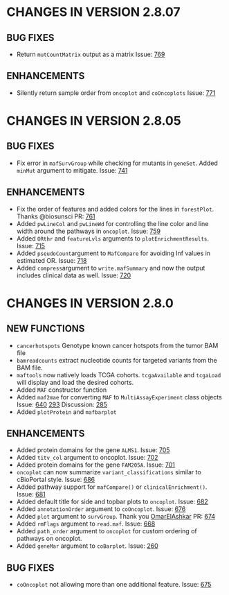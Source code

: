 # CHANGES IN VERSION 2.8.07

## BUG FIXES
- Return `mutCountMatrix` output as a matrix Issue: [769](https://github.com/PoisonAlien/maftools/issues/769)

## ENHANCEMENTS
- Silently return sample order from `oncoplot` and `coOncoplots` Issue: [771](https://github.com/PoisonAlien/maftools/issues/771)


# CHANGES IN VERSION 2.8.05

## BUG FIXES
- Fix error in `mafSurvGroup` while checking for mutants in `geneSet`. Added `minMut` argument to mitigate. Issue: [741](https://github.com/PoisonAlien/maftools/issues/741)

## ENHANCEMENTS
- Fix the order of features and added colors for the lines in `forestPlot`. Thanks @biosunsci PR: [761](https://github.com/PoisonAlien/maftools/issues/761)
- Added `pwLineCol` and `pwLineWd` for controlling the line color and line width around the pathways in `oncoplot`. Issue: [759](https://github.com/PoisonAlien/maftools/issues/759)
- Added `ORthr` and `featureLvls` arguments to `plotEnrichmentResults`. Issue: [715](https://github.com/PoisonAlien/maftools/issues/715)
- Added `pseudoCount`argument to `MafCompare` for avoiding Inf values in estimated OR. Issue:  [718](https://github.com/PoisonAlien/maftools/issues/718)
- Added `compress`argument to `write.mafSummary` and now the output includes clinical data as well. Issue:  [720](https://github.com/PoisonAlien/maftools/issues/720)

# CHANGES IN VERSION 2.8.0

## NEW FUNCTIONS
- `cancerhotspots` Genotype known cancer hotspots from the tumor BAM file
- `bamreadcounts` extract nucleotide counts for targeted variants from the BAM file.
- `maftools` now natively loads TCGA cohorts. `tcgaAvailable` and `tcgaLoad` will display and load the desired cohorts.
- Added `MAF` constructor function
- Added `maf2mae` for converting `MAF` to `MultiAssayExperiment` class objects Issue: [640](https://github.com/PoisonAlien/maftools/issues/640) [293](https://github.com/waldronlab/MultiAssayExperiment/pull/293) Discussion: [285](https://github.com/waldronlab/MultiAssayExperiment/discussions/285)
- Added `plotProtein` and `mafbarplot`

## ENHANCEMENTS
- Added protein domains for the gene `ALMS1`. Issue: [705](https://github.com/PoisonAlien/maftools/issues/705)
- Added `titv_col` argument to oncoplot. Issue: [702](https://github.com/PoisonAlien/maftools/issues/702)
- Added protein domains for the gene `FAM205A`. Issue: [701](https://github.com/PoisonAlien/maftools/issues/701)
- `oncoplot` can now summarize `variant_classifications` similar to cBioPortal style. Issue: [686](https://github.com/PoisonAlien/maftools/issues/686) 
- Added pathway support for `mafCompare()` or `clinicalEnrichment()`. Issue: [681](https://github.com/PoisonAlien/maftools/issues/681) 
- Added default title for side and topbar plots to `oncoplot`. Issue: [682](https://github.com/PoisonAlien/maftools/issues/682) 
- Added `annotationOrder` argument to `coOncoplot`. Issue: [676](https://github.com/PoisonAlien/maftools/issues/676) 
- Added `plot` argument to `survGroup`. Thank you [OmarElAshkar](https://github.com/OmarElAshkar) PR: [674](https://github.com/PoisonAlien/maftools/issues/674) 
- Added `rmFlags` argument to `read.maf`. Issue: [668](https://github.com/PoisonAlien/maftools/issues/668)
- Added `path_order` argument to `oncoplot` for custom ordering of pathways on oncoplot. 
- Added `geneMar` argument to `coBarplot`. Issue: [260](https://github.com/PoisonAlien/maftools/issues/260) 

## BUG FIXES
- `coOncoplot` not allowing more than one additional feature. Issue: [675](https://github.com/PoisonAlien/maftools/issues/675)
